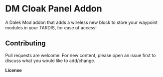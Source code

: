 # DM Cloak Panel Addon
A Dalek Mod addon that adds a wireless new block to store your waypoint modules in your TARDIS, for ease of access!

## Contributing
Pull requests are welcome. For new content, please open an issue first to discuss what you would like to add/change.

**License**
